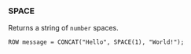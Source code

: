 <!--
This is generated by ESQL's AbstractFunctionTestCase. Do no edit it. See ../README.md for how to regenerate it.
-->

### SPACE
Returns a string of `number` spaces.

```
ROW message = CONCAT("Hello", SPACE(1), "World!");
```
